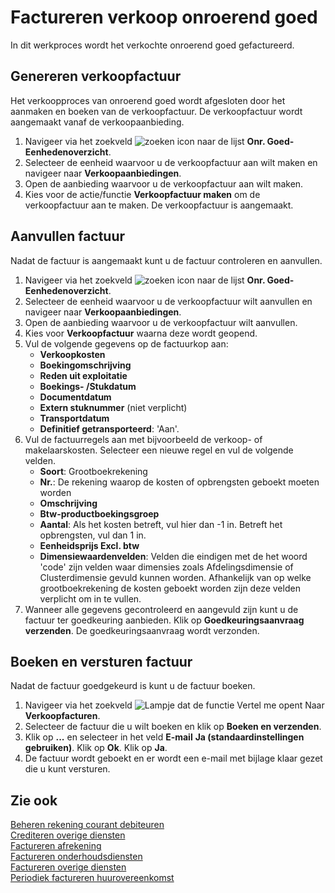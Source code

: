 # Factureren verkoop onroerend goed

In dit werkproces wordt het verkochte onroerend goed gefactureerd.

## Genereren verkoopfactuur

Het verkoopproces van onroerend goed wordt afgesloten door het aanmaken en boeken van de verkoopfactuur. De verkoopfactuur wordt aangemaakt vanaf de verkoopaanbieding. 

1. Navigeer via het zoekveld ![zoeken icon](/assets/images/zoeken.png "zoeken icon") naar de lijst **Onr. Goed-Eenhedenoverzicht**. 
2. Selecteer de eenheid waarvoor u de verkoopfactuur aan wilt maken en navigeer naar **Verkoopaanbiedingen**. 
3. Open de aanbieding waarvoor u de verkoopfactuur aan wilt maken. 
4. Kies voor de actie/functie **Verkoopfactuur maken** om de verkoopfactuur aan te maken. De verkoopfactuur is aangemaakt. 

## Aanvullen factuur 

Nadat de factuur is aangemaakt kunt u de factuur controleren en aanvullen. 

1. Navigeer via het zoekveld ![zoeken icon](/assets/images/zoeken.png "zoeken icon") naar de lijst **Onr. Goed-Eenhedenoverzicht**. 
2. Selecteer de eenheid waarvoor u de verkoopfactuur wilt aanvullen en navigeer naar **Verkoopaanbiedingen**. 
3. Open de aanbieding waarvoor u de verkoopfactuur wilt aanvullen.
4. Kies voor **Verkoopfactuur** waarna deze wordt geopend. 
5. Vul de volgende gegevens op de factuurkop aan:
	- **Verkoopkosten**
	- **Boekingomschrijving**
	- **Reden uit exploitatie**
	- **Boekings- /Stukdatum**
	- **Documentdatum**
	- **Extern stuknummer** (niet verplicht)
	- **Transportdatum**
	- **Definitief getransporteerd**: 'Aan'. 
6. Vul de factuurregels aan met bijvoorbeeld de verkoop- of makelaarskosten. Selecteer een nieuwe regel en vul de volgende velden. 
	- **Soort**: Grootboekrekening
	- **Nr.**: De rekening waarop de kosten of opbrengsten geboekt moeten worden
	- **Omschrijving**
	- **Btw-productboekingsgroep**
	- **Aantal**: Als het kosten betreft, vul hier dan -1 in. Betreft het opbrengsten, vul dan 1 in.
	- **Eenheidsprijs Excl. btw**
	- **Dimensiewaardenvelden**: Velden die eindigen met de het woord 'code' zijn velden waar dimensies zoals Afdelingsdimensie of Clusterdimensie gevuld kunnen worden. Afhankelijk van op welke grootboekrekening de kosten geboekt worden zijn deze velden verplicht om in te vullen.  
7. Wanneer alle gegevens gecontroleerd en aangevuld zijn kunt u de factuur ter goedkeuring aanbieden. Klik op **Goedkeuringsaanvraag verzenden**. De goedkeuringsaanvraag wordt verzonden. 

## Boeken en versturen factuur 

Nadat de factuur goedgekeurd is kunt u de factuur boeken. 
1. Navigeer via het zoekveld ![Lampje dat de functie Vertel me opent](https://docs.microsoft.com/nl-NL/dynamics365/business-central/media/ui-search/search_small.png "Vertel me wat u wilt doen") Naar **Verkoopfacturen**. 
2. Selecteer de factuur die u wilt boeken en klik op **Boeken en verzenden**. 
2. Klik op **...** en selecteer in het veld **E-mail** **Ja (standaardinstellingen gebruiken)**. Klik op **Ok**. Klik op **Ja**. 
3. De factuur wordt geboekt en er wordt een e-mail met bijlage klaar gezet die u kunt versturen. 

## Zie ook

[Beheren rekening courant debiteuren](../beheren-rekening-courant-debiteuren/)  
[Crediteren overige diensten](../crediteren-overige-diensten/)  
[Factureren afrekening](../factureren-afrekening/)  
[Factureren onderhoudsdiensten](../factureren-onderhoudsdiensten/)  
[Factureren overige diensten](../factureren-overige-diensten/)  
[Periodiek factureren huurovereenkomst](../periodiek-factureren-huurovereenkomst/)  
